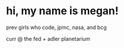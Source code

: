 <!DOCTYPE html>
<html>
<head>
<body>

  <h1>hi, my name is megan!</h1>
  
  prev girls who code, jpmc, nasa, and bcg 
  
  curr @ the fed + adler planetarium 
  

</body>
</html>
